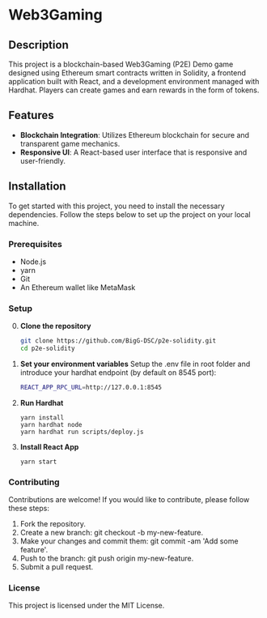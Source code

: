 # Web3Gaming

## Description

This project is a blockchain-based Web3Gaming (P2E) Demo game designed using Ethereum smart contracts written in Solidity, a frontend application built with React, and a development environment managed with Hardhat. Players can create games and earn rewards in the form of tokens.

## Features

- **Blockchain Integration**: Utilizes Ethereum blockchain for secure and transparent game mechanics.
- **Responsive UI**: A React-based user interface that is responsive and user-friendly.

## Installation

To get started with this project, you need to install the necessary dependencies. Follow the steps below to set up the project on your local machine.

### Prerequisites

- Node.js
- yarn
- Git
- An Ethereum wallet like MetaMask

### Setup

0. **Clone the repository**
   ```bash
   git clone https://github.com/BigG-DSC/p2e-solidity.git
   cd p2e-solidity
   ```

1. **Set your environment variables**
Setup the .env file in root folder and introduce your hardhat endpoint (by default on 8545 port):
   ```bash
   REACT_APP_RPC_URL=http://127.0.0.1:8545
   ```

2. **Run Hardhat**
   ```
   yarn install
   yarn hardhat node
   yarn hardhat run scripts/deploy.js
   ```

3. **Install React App**
   ```
   yarn start
   ```

### Contributing
Contributions are welcome! If you would like to contribute, please follow these steps:

1. Fork the repository.
2. Create a new branch: git checkout -b my-new-feature.
3. Make your changes and commit them: git commit -am 'Add some feature'.
4. Push to the branch: git push origin my-new-feature.
5. Submit a pull request.

### License
This project is licensed under the MIT License.

